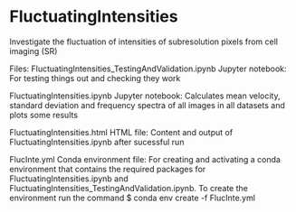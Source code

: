 # FluctuatingIntensities
Investigate the fluctuation of intensities of subresolution pixels from cell imaging (SR)

Files:
FluctuatingIntensities_TestingAndValidation.ipynb
Jupyter notebook: For testing things out and checking they work

FluctuatingIntensities.ipynb
Jupyter notebook: Calculates mean velocity, standard deviation and frequency spectra of all images in all datasets and plots some results

FluctuatingIntensities.html
HTML file: Content and output of FluctuatingIntensities.ipynb after sucessful run

FlucInte.yml
Conda environment file: For creating and activating a conda environment that contains the required packages for FluctuatingIntensities.ipynb and FluctuatingIntensities_TestingAndValidation.ipynb. To create the environment run the command
$ conda env create -f FlucInte.yml
